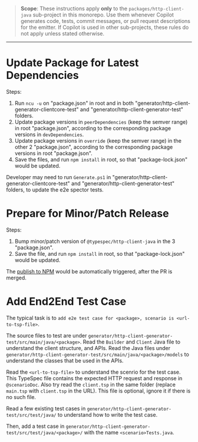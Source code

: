 > **Scope**: These instructions apply **only** to the `packages/http-client-java` sub-project in this monorepo. Use them whenever Copilot generates code, tests, commit messages, or pull request descriptions for the emitter. If Copilot is used in other sub-projects, these rules do not apply unless stated otherwise.

---

# Update Package for Latest Dependencies

Steps:

1. Run `ncu -u` on "package.json" in root and in both "generator/http-client-generator-clientcore-test" and "generator/http-client-generator-test" folders.
2. Update package versions in `peerDependencies` (keep the semver range) in root "package.json", according to the corresponding package versions in `devDependencies`.
3. Update package versions in `override` (keep the semver range) in the other 2 "package.json", according to the corresponding package versions in root "package.json".
4. Save the files, and run `npm install` in root, so that "package-lock.json" would be updated.

Developer may need to run `Generate.ps1` in "generator/http-client-generator-clientcore-test" and "generator/http-client-generator-test" folders, to update the e2e spector tests.

# Prepare for Minor/Patch Release

Steps:

1. Bump minor/patch version of `@typespec/http-client-java` in the 3 "package.json".
2. Save the file, and run `npm install` in root, so that "package-lock.json" would be updated.

The [publish to NPM](https://dev.azure.com/azure-sdk/internal/_build?definitionId=7294) would be automatically triggered, after the PR is merged.

# Add End2End Test Case

The typical task is to `add e2e test case for <package>, scenario is <url-to-tsp-file>`.

The source files to test are under `generator/http-client-generator-test/src/main/java/<package>`.
Read the `Builder` and `Client` Java file to understand the client structure, and APIs.
Read the Java files under `generator/http-client-generator-test/src/main/java/<package>/models` to understand the classes that be used in the APIs.

Read the `<url-to-tsp-file>` to understand the scenrio for the test case. This TypeSpec file contains the expected HTTP request and response in `@scenarioDoc`.
Also try read the `client.tsp` in the same folder (replace `main.tsp` with `client.tsp` in the URL). This file is optional, ignore it if there is no such file.

Read a few existing test cases in `generator/http-client-generator-test/src/test/java/` to understand how to write the test case.

Then, add a test case in `generator/http-client-generator-test/src/test/java/<package>/` with the name `<scenario>Tests.java`.
